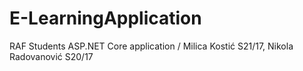 # E-LearningApplication
RAF Students ASP.NET Core application / Milica Kostić S21/17, Nikola Radovanović S20/17
